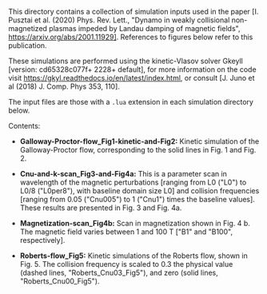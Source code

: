 This directory contains a collection of simulation inputs used in the paper [I. Pusztai et al. (2020) Phys. Rev. Lett., "Dynamo in weakly collisional non-magnetized plasmas impeded by Landau damping of magnetic fields", https://arxiv.org/abs/2001.11929]. References to figures below refer to this publication. 

These simulations are performed using the kinetic-Vlasov solver Gkeyll [version: cd65328c077f+ 2228+ default], for more information on the code visit https://gkyl.readthedocs.io/en/latest/index.html, or consult [J. Juno et al (2018) J. Comp. Phys 353, 110].

The input files are those with a `.lua` extension in each simulation directory below.

Contents:

* **Galloway-Proctor-flow_Fig1-kinetic-and-Fig2:** 
  Kinetic simulation of the Galloway-Proctor flow, corresponding to the solid lines in Fig. 1 and Fig. 2. 

* **Cnu-and-k-scan_Fig3-and-Fig4a:**
  This is a parameter scan in wavelength of the magnetic perturbations [ranging from L0 ("L0") to L0/8 ("L0per8"), with baseline domain size L0] and collision frequencies [ranging from 0.05 ("Cnu005") to 1 ("Cnu1") times the baseline values]. These results are presented in Fig. 3 and Fig. 4a.

* **Magnetization-scan_Fig4b:**
  Scan in magnetization shown in Fig. 4 b. The magnetic field varies between 1 and 100 T ["B1" and "B100", respectively].

* **Roberts-flow_Fig5:**
  Kinetic simulations of the Roberts flow, shown in Fig. 5. The collision frequency is scaled to 0.3 the physical value (dashed lines, "Roberts_Cnu03_Fig5"), and zero (solid lines, "Roberts_Cnu00_Fig5").   
